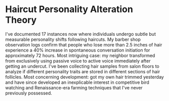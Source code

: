 # Haircut Personality Alteration Theory

I've documented 17 instances now where individuals undergo subtle but measurable personality shifts following haircuts. My barber shop observation logs confirm that people who lose more than 2.5 inches of hair experience a 40% increase in spontaneous conversation initiation for approximately 72 hours. Most intriguing case: my neighbor transformed from exclusively using passive voice to active voice immediately after getting an undercut. I've been collecting hair samples from salon floors to analyze if different personality traits are stored in different sections of hair follicles. Most concerning development: got my own hair trimmed yesterday and have since developed an inexplicable interest in competitive bird watching and Renaissance-era farming techniques that I've never previously possessed.